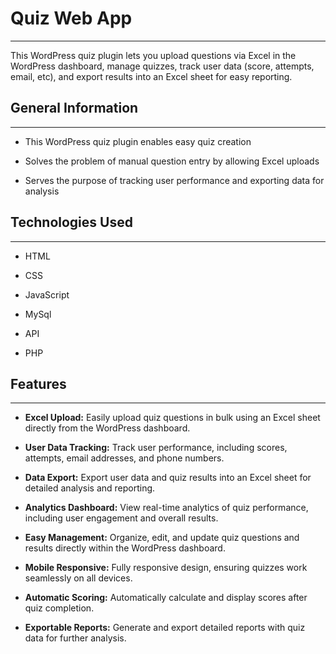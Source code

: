 <h1>Quiz Web App</h1>
<hr><p>This WordPress quiz plugin lets you upload questions via Excel in the WordPress dashboard, manage quizzes, track user data (score, attempts, email, etc), and export results into an Excel sheet for easy reporting.</p><h2>General Information</h2>
<hr><ul>
<li>This WordPress quiz plugin enables easy quiz creation</li>
</ul><ul>
<li>Solves the problem of manual question entry by allowing Excel uploads</li>
</ul><ul>
<li>Serves the purpose of tracking user performance and exporting data for analysis</li>
</ul><h2>Technologies Used</h2>
<hr><ul>
<li>HTML</li>
</ul><ul>
<li>CSS</li>
</ul><ul>
<li>JavaScript</li>
</ul><ul>
<li>MySql</li>
</ul><ul>
<li>API</li>
</ul><ul>
<li>PHP</li>
</ul><h2>Features</h2>
<hr><ul>
<li><strong>Excel Upload:</strong> Easily upload quiz questions in bulk using an Excel sheet directly from the WordPress dashboard.</li>
</ul><ul>
<li><strong>User Data Tracking:</strong> Track user performance, including scores, attempts, email addresses, and phone numbers.</li>
</ul><ul>
<li><strong>Data Export:</strong> Export user data and quiz results into an Excel sheet for detailed analysis and reporting.</li>
</ul><ul>
<li><strong>Analytics Dashboard:</strong> View real-time analytics of quiz performance, including user engagement and overall results.</li>
</ul><ul>
<li><strong>Easy Management:</strong> Organize, edit, and update quiz questions and results directly within the WordPress dashboard.</li>
</ul><ul>
<li><strong>Mobile Responsive:</strong> Fully responsive design, ensuring quizzes work seamlessly on all devices.</li>
</ul><ul>
<li><strong>Automatic Scoring:</strong> Automatically calculate and display scores after quiz completion.</li>
</ul><ul>
<li><strong>Exportable Reports:</strong> Generate and export detailed reports with quiz data for further analysis.</li>
</ul>

